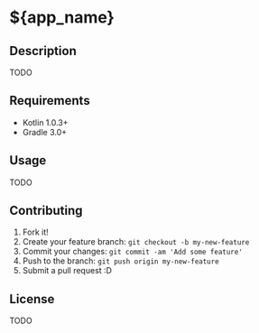 # ${app_name}

## Description
TODO

## Requirements
- Kotlin 1.0.3+
- Gradle 3.0+

## Usage
TODO

## Contributing
1. Fork it!
2. Create your feature branch: `git checkout -b my-new-feature`
3. Commit your changes: `git commit -am 'Add some feature'`
4. Push to the branch: `git push origin my-new-feature`
5. Submit a pull request :D

## License
TODO
